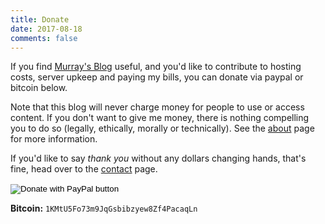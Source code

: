 ```yaml
---
title: Donate
date: 2017-08-18
comments: false
---
```


If you find [Murray's Blog](https://blog.ligos.net) useful, and you'd like to contribute to hosting costs, server upkeep and paying my bills, you can donate via paypal or bitcoin below.

Note that this blog will never charge money for people to use or access content. 
If you don't want to give me money, there is nothing compelling you to do so (legally, ethically, morally or technically).
See the [about](/about.html) page for more information.

If you'd like to say *thank you* without any dollars changing hands, that's fine, head over to the [contact](/contact.html) page.

<form action="https://www.paypal.com/donate" method="post" target="_top">
    <input type="hidden" name="hosted_button_id" value="N8UYD5SA9FTD6" />
    <input type="image" src="https://www.paypalobjects.com/en_AU/i/btn/btn_donate_LG.gif" border="0" name="submit" title="PayPal - The safer, easier way to pay online!" alt="Donate with PayPal button" />
    <img alt="" border="0" src="https://www.paypal.com/en_AU/i/scr/pixel.gif" width="1" height="1" />
</form>


**Bitcoin:** `1KMtU5Fo73m9JqGsbibzyew8Zf4PacaqLn`
